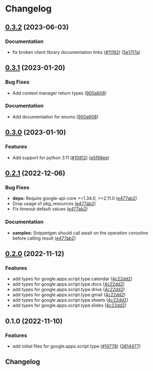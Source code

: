 # Changelog

## [0.3.2](https://github.com/googleapis/google-cloud-python/compare/google-apps-script-type-v0.3.1...google-apps-script-type-v0.3.2) (2023-06-03)


### Documentation

* fix broken client library documentation links ([#11192](https://github.com/googleapis/google-cloud-python/issues/11192)) ([5e17f7a](https://github.com/googleapis/google-cloud-python/commit/5e17f7a901bbbae8ff9a44ed62f1abd2386da2c8))

## [0.3.1](https://github.com/googleapis/google-cloud-python/compare/google-apps-script-type-v0.3.0...google-apps-script-type-v0.3.1) (2023-01-20)


### Bug Fixes

* Add context manager return types ([900a608](https://github.com/googleapis/google-cloud-python/commit/900a6083e59bfebf215e4e469bc842d8788bba18))


### Documentation

* Add documentation for enums ([900a608](https://github.com/googleapis/google-cloud-python/commit/900a6083e59bfebf215e4e469bc842d8788bba18))

## [0.3.0](https://github.com/googleapis/google-cloud-python/compare/google-apps-script-type-v0.2.1...google-apps-script-type-v0.3.0) (2023-01-10)


### Features

* Add support for python 3.11 ([#10812](https://github.com/googleapis/google-cloud-python/issues/10812)) ([e5f88ee](https://github.com/googleapis/google-cloud-python/commit/e5f88eebd47c677850d61ddc3774532723f5505e))

## [0.2.1](https://github.com/googleapis/google-cloud-python/compare/google-apps-script-type-v0.2.0...google-apps-script-type-v0.2.1) (2022-12-06)


### Bug Fixes

* **deps:** Require google-api-core &gt;=1.34.0, >=2.11.0  ([e477ab2](https://github.com/googleapis/google-cloud-python/commit/e477ab2581f44b540051dd201b9f543a30044833))
* Drop usage of pkg_resources ([e477ab2](https://github.com/googleapis/google-cloud-python/commit/e477ab2581f44b540051dd201b9f543a30044833))
* Fix timeout default values ([e477ab2](https://github.com/googleapis/google-cloud-python/commit/e477ab2581f44b540051dd201b9f543a30044833))


### Documentation

* **samples:** Snippetgen should call await on the operation coroutine before calling result ([e477ab2](https://github.com/googleapis/google-cloud-python/commit/e477ab2581f44b540051dd201b9f543a30044833))

## [0.2.0](https://github.com/googleapis/google-cloud-python/compare/google-apps-script-type-v0.1.0...google-apps-script-type-v0.2.0) (2022-11-12)


### Features

* add types for google.apps.script.type.calendar ([4c22dd2](https://github.com/googleapis/google-cloud-python/commit/4c22dd204ea1bafd54d61fbfd353fc9848d76503))
* add types for google.apps.script.type.docs ([4c22dd2](https://github.com/googleapis/google-cloud-python/commit/4c22dd204ea1bafd54d61fbfd353fc9848d76503))
* add types for google.apps.script.type.drive ([4c22dd2](https://github.com/googleapis/google-cloud-python/commit/4c22dd204ea1bafd54d61fbfd353fc9848d76503))
* add types for google.apps.script.type.gmail ([4c22dd2](https://github.com/googleapis/google-cloud-python/commit/4c22dd204ea1bafd54d61fbfd353fc9848d76503))
* add types for google.apps.script.type.sheets ([4c22dd2](https://github.com/googleapis/google-cloud-python/commit/4c22dd204ea1bafd54d61fbfd353fc9848d76503))
* add types for google.apps.script.type.slides ([4c22dd2](https://github.com/googleapis/google-cloud-python/commit/4c22dd204ea1bafd54d61fbfd353fc9848d76503))

## 0.1.0 (2022-11-10)


### Features

* add initial files for google.apps.script.type ([#10778](https://github.com/googleapis/google-cloud-python/issues/10778)) ([3814477](https://github.com/googleapis/google-cloud-python/commit/3814477a7ecc04e68c631601a6b2820868aacba1))

## Changelog
